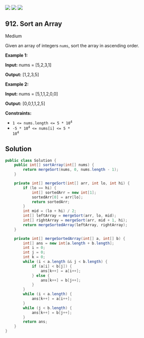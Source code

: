 [![](https://img.shields.io/github/stars/javadev/LeetCode-in-Java?label=Stars&style=flat-square)](https://github.com/javadev/LeetCode-in-Java)
[![](https://img.shields.io/github/forks/javadev/LeetCode-in-Java?label=Fork%20me%20on%20GitHub%20&style=flat-square)](https://github.com/javadev/LeetCode-in-Java/fork)
[![](https://img.shields.io/badge/-LeetCode%20in%20Kotlin-blue?style=flat-square)](https://github.com/javadev/LeetCode-in-Kotlin)

## 912\. Sort an Array

Medium

Given an array of integers `nums`, sort the array in ascending order.

**Example 1:**

**Input:** nums = [5,2,3,1]

**Output:** [1,2,3,5]

**Example 2:**

**Input:** nums = [5,1,1,2,0,0]

**Output:** [0,0,1,1,2,5]

**Constraints:**

*   <code>1 <= nums.length <= 5 * 10<sup>4</sup></code>
*   <code>-5 * 10<sup>4</sup> <= nums[i] <= 5 * 10<sup>4</sup></code>

## Solution

```java
public class Solution {
    public int[] sortArray(int[] nums) {
        return mergeSort(nums, 0, nums.length - 1);
    }

    private int[] mergeSort(int[] arr, int lo, int hi) {
        if (lo == hi) {
            int[] sortedArr = new int[1];
            sortedArr[0] = arr[lo];
            return sortedArr;
        }
        int mid = (lo + hi) / 2;
        int[] leftArray = mergeSort(arr, lo, mid);
        int[] rightArray = mergeSort(arr, mid + 1, hi);
        return mergeSortedArray(leftArray, rightArray);
    }

    private int[] mergeSortedArray(int[] a, int[] b) {
        int[] ans = new int[a.length + b.length];
        int i = 0;
        int j = 0;
        int k = 0;
        while (i < a.length && j < b.length) {
            if (a[i] < b[j]) {
                ans[k++] = a[i++];
            } else {
                ans[k++] = b[j++];
            }
        }
        while (i < a.length) {
            ans[k++] = a[i++];
        }
        while (j < b.length) {
            ans[k++] = b[j++];
        }
        return ans;
    }
}
```
